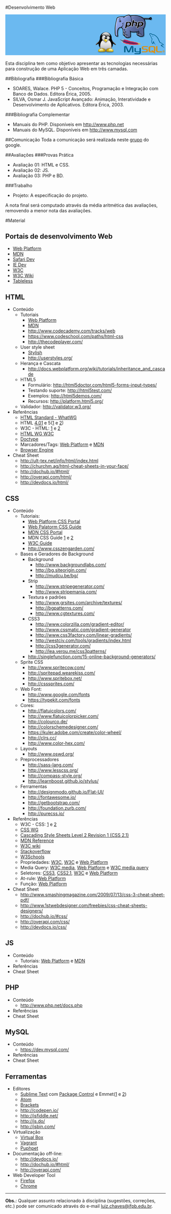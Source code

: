 #Desenvolvimento Web

![Banner da disciplina](assets/dw.png)

Esta disciplina tem como objetivo apresentar as tecnologias necessárias para construção de uma Aplicação Web em três camadas.

##Bibliografia
###Bibliografia Básica
* SOARES, Walace. PHP 5 - Conceitos, Programação e Integração com Banco de Dados. Editora Érica, 2005.
* SILVA, Osmar J. JavaScript Avançado: Animação, Interatividade e Desenvolvimento de Aplicativos. Editora Érica, 2003.

###Bibliografia Complementar
* Manuais do PHP. Disponíveis em http://www.php.net
* Manuais do MySQL. Disponíveis em http://www.mysql.com

##Comunicação
Toda a comunicação será realizada neste [grupo](https://groups.google.com/forum/#!forum/dw-2014-1) do google.

##Avaliações
###Provas Prática
* Avaliação 01: HTML e CSS.
* Avaliação 02: JS.
* Avaliação 03: PHP e BD.

###Trabalho
* Projeto: A especificação do projeto.

A nota final será computado através da média aritmética das avaliações, removendo a menor nota das avaliações.

#Material

## Portais de desenvolvimento Web

* [Web Platform](http://webplatform.org/)
* [MDN](https://developer.mozilla.org/)
* [Safari Dev](https://developer.apple.com/library/safari/navigation/)
* [IE Dev](http://msdn.microsoft.com/en-us/library/hh772374(v=vs.85).aspx)
* [W3C](http://www.w3.org/standards/webdesign/)
* [W3C Wiki](http://www.w3.org/community/webed/wiki/Main_Page)
* [Tableless](http://tableless.com.br/)

## HTML

* Conteúdo
  * Tutoriais
    * [Web Platform](http://docs.webplatform.org/wiki/html)
    * [MDN](https://developer.mozilla.org/en-US/docs/Web/HTML)
    * http://www.codecademy.com/tracks/web
    * https://www.codeschool.com/paths/html-css
    * http://thecodeplayer.com/
  * User style sheet
    * [Stylish](https://chrome.google.com/webstore/detail/stylish/fjnbnpbmkenffdnngjfgmeleoegfcffe?hl=en)
    * http://userstyles.org/
  * Herança e Cascata
    * http://docs.webplatform.org/wiki/tutorials/inheritance_and_cascade
  * HTML5
    * Formulário: http://html5doctor.com/html5-forms-input-types/
    * Testando suporte: http://html5test.com/
    * Exemplos: http://html5demos.com/
    * Recursos: http://platform.html5.org/
  * Validador: http://validator.w3.org/
* Referências
  * [HTML Standard - WhatWG](http://www.whatwg.org/specs/web-apps/current-work/multipage/#auto-toc-1)
  * HTML [4.01](http://www.w3.org/TR/html401/) e 5([1](http://www.w3.org/TR/html5/) e [2](http://html5.org/))
  * W3C - HTML: [1](http://www.w3.org/standards/techs/html#w3c_all) e [2](http://www.w3.org/standards/webdesign/htmlcss)
  * [HTML WG W3C](http://www.w3.org/html/wg/)
  * [Doctype](http://docs.webplatform.org/wiki/guides/doctypes_and_markup_styles)
  * Marcadores/Tags: [Web Platform](http://docs.webplatform.org/wiki/html/elements) e [MDN](https://developer.mozilla.org/en-US/docs/Web/HTML/Element)
  * [Browser Engine](http://en.wikipedia.org/wiki/Web_browser_engine)
* Cheat Sheet
  * http://ult-tex.net/info/html/index.html
  * http://churchm.ag/html-cheat-sheets-in-your-face/
  * http://dochub.io/#html/
  * http://overapi.com/html/
  * http://devdocs.io/html/

## CSS

* Conteúdo
  * Tutoriais: 
    * [Web Platform CSS Portal](http://docs.webplatform.org/wiki/css)
    * [Web Palatorm CSS Guide](http://docs.webplatform.org/wiki/css/tutorials)
    * [MDN CSS Portal](https://developer.mozilla.org/en-US/docs/Web/CSS)
    * MDN CSS Guide [1](https://developer.mozilla.org/en-US/docs/Web/Guide/CSS/Getting_started) e [2](https://developer.mozilla.org/en-US/docs/Web/Guide/CSS)
    * [W3C Guide](http://www.w3.org/community/webed/wiki/CSS/Training)
    * http://www.csszengarden.com/
  * Bases e Geradores de Background
    * Background
      * http://www.backgroundlabs.com/
      * http://bg.siteorigin.com/
      * http://mudcu.be/bg/
    * Strip
      * http://www.stripegenerator.com/
      * http://www.stripemania.com/
    * Textura e padrões
      * http://www.grsites.com/archive/textures/
      * http://bgpatterns.com/
      * http://www.cgtextures.com/
    * CSS3
      * http://www.colorzilla.com/gradient-editor/
      * http://www.cssmatic.com/gradient-generator
      * http://www.css3factory.com/linear-gradients/
      * http://westciv.com/tools/gradients/index.html
      * http://css3generator.com/
      * http://lea.verou.me/css3patterns/
    * http://singlefunction.com/15-online-background-generators/
  * Sprite CSS
    * http://www.spritecow.com/
    * http://spritepad.wearekiss.com/
    * http://www.spritebox.net/
    * http://csssprites.com/
  * Web Font:
    * http://www.google.com/fonts
    * https://typekit.com/fonts
  * Cores:
    * http://flatuicolors.com/
    * http://www.flatuicolorpicker.com/
    * http://colourco.de/
    * http://colorschemedesigner.com/
    * https://kuler.adobe.com/create/color-wheel/
    * http://clrs.cc/
    * http://www.color-hex.com/
  * Layouts
    * http://www.oswd.org/
  * Preprocessadores
    * http://sass-lang.com/
    * http://www.lesscss.org/
    * http://compass-style.org/
    * http://learnboost.github.io/stylus/
  * Ferramentas
    * http://designmodo.github.io/Flat-UI/
    * http://fontawesome.io/
    * http://getbootstrap.com/
    * http://foundation.zurb.com/
    * http://purecss.io/
* Referências
  * W3C - CSS: [1](http://www.w3.org/standards/techs/css#w3c_all) e [2](http://www.w3.org/standards/webdesign/htmlcss)
  * [CSS WG](http://www.w3.org/Style/CSS/)
  * [Cascading Style Sheets Level 2 Revision 1 (CSS 2.1)](http://www.w3.org/TR/CSS2/cover.html)
  * [MDN Reference](https://developer.mozilla.org/en-US/docs/Web/CSS/Reference)
  * [W3C wiki](http://www.w3.org/community/webed/wiki/CSS/Properties)
  * [Stackoverflow](http://stackoverflow.com/questions/6187085/full-css-property-table)
  * [W3Schools](http://www.w3schools.com/cssref/default.asp)
  * Propriedades: [W3C](http://www.w3.org/TR/CSS2/propidx.html), [W3C](http://www.w3.org/TR/CSS/#indices) e [Web Platform](http://docs.webplatform.org/wiki/css/properties)
  * Media Query: [W3C media](http://www.w3.org/TR/CSS2/media.html), [Web Platform](http://docs.webplatform.org/wiki/css/mediaqueries) e [W3C media query](http://www.w3.org/community/webed/wiki/CSS/Mediaqueries)
  * Seletores: [CSS3](http://www.w3.org/TR/css3-selectors/), [CSS2.1](http://www.w3.org/TR/CSS2/selector.html), [W3C](http://www.w3.org/community/webed/wiki/CSS/Selectors) e [Web Platform](http://docs.webplatform.org/wiki/css/selectors)
  * At-rule: [Web Platform](http://docs.webplatform.org/wiki/css/atrules)
  * Função: [Web Platform](http://docs.webplatform.org/wiki/css/functions)
* Cheat Sheet
  * http://www.smashingmagazine.com/2009/07/13/css-3-cheat-sheet-pdf/
  * http://www.1stwebdesigner.com/freebies/css-cheat-sheets-designers/
  * http://dochub.io/#css/
  * http://overapi.com/css/
  * http://devdocs.io/css/

## JS

* Conteúdo
  * Tutoriais: [Web Platform](http://docs.webplatform.org/wiki/html) e [MDN](https://developer.mozilla.org/en-US/docs/Web/HTML)
* Referências
* Cheat Sheet

## PHP

* Conteúdo
  * http://www.php.net/docs.php
* Referências
* Cheat Sheet

## MySQL

* Conteúdo
  * https://dev.mysql.com/
* Referências
* Cheat Sheet

## Ferramentas

* Editores
  * [Sublime Text](http://www.sublimetext.com/) com [Package Control](https://sublime.wbond.net/) e Emmet([1](http://emmet.io/) e [2](http://docs.emmet.io/cheat-sheet/))
  * [Atom](https://atom.io/)
  * [Brackets](http://brackets.io/)
  * http://codepen.io/
  * http://jsfiddle.net/
  * http://js.do/
  * http://jsbin.com/
* Virtualização
  * [Virtual Box](https://www.virtualbox.org/)
  * [Vagrant](http://www.vagrantup.com/)
  * [Puphpet](https://puphpet.com/)
* Documentação off-line:
  * http://devdocs.io/
  * http://dochub.io/#html/
  * http://overapi.com/
* Web Developer Tool 
  * [Firefox](https://developer.mozilla.org/en-US/docs/Tools)
  * [Chrome](https://developers.google.com/chrome-developer-tools/)

---
**Obs.**: Qualquer assunto relacionado à disciplina (sugestões, correções, etc.) pode ser comunicado através do e-mail luiz.chaves@ifpb.edu.br.

